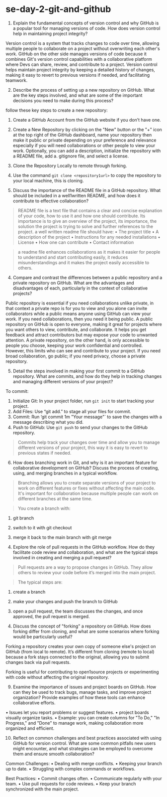 # se-day-2-git-and-github
1.	Explain the fundamental concepts of version control and why GitHub is a popular tool for managing versions of code. How does version control help in maintaining project integrity?

Version control is a system that tracks changes to code over time, allowing multiple people to collaborate on a project without overwriting each other's work. GitHub on the other side manages versions of code because it combines Git's version control capabilities with a collaborative platform where Devs can share, review, and contribute to a project. Version control helps maintain project integrity by keeping a detailed history of changes, making it easy to revert to previous versions if needed, and facilitating teamwork.

2.	Describe the process of setting up a new repository on GitHub. What are the key steps involved, and what are some of the important decisions you need to make during this process?

follow these key steps to create a new repository:

1. Create a GitHub Account from the GitHub website if you don’t have one.
2. Create a New Repository by clicking on the "New" button or the "+" icon at the top right of the GitHub dashboard, name your repository then make it public or private depending on your preference and relevance especially if you will need collaborations or other people to view your work. Optionally, you can add a description, initialize the repository with a README file, add a. gitignore file, and select a license.
3. Clone the Repository Locally to remote through forking.
4. Use the command `git clone <repository1url>` to copy the repository to your local machine, this is cloning.

  

3.	Discuss the importance of the README file in a GitHub repository. What should be included in a well1written README, and how does it contribute to effective collaboration?

>README file is a text file that contains a clear and concise explanation of your code, how to use it and how one should contribute. Its importance is to give an overview of the project, its importance, the solution the project is trying to solve and further references to the project.
>a well written readme file should have:
•	The project title
•	A description of the project
•	Instructions for any needed installations
•	License 
•	How one can contribute
•	Contact information

>a readme file enhances collaborations as it makes it easier for people to understand and start contributing easily, it reduces misunderstandings and it makes the project easily accessible to others.


4.	Compare and contrast the differences between a public repository and a private repository on GitHub. What are the advantages and disadvantages of each, particularly in the context of collaborative projects?

Public repository is essential if you need collaborations unlike private, in that context a private repo is for you to view and you alone can invite collaborators while a public means anyone using GitHub can view your work. If you need collaborations, then you need it being public. A public repository on GitHub is open to everyone, making it great for projects where you want others to view, contribute, and collaborate. It helps you get feedback and attract contributors but may expose your code to unwanted attention. A private repository, on the other hand, is only accessible to people you choose, keeping your work confidential and controlled. However, this limits who can see and contribute to your project. If you need broad collaboration, go public; if you need privacy, choose a private repository.

5.	Detail the steps involved in making your first commit to a GitHub repository. What are commits, and how do they help in tracking changes and managing different versions of your project?

To commit:

1. Initialize Git: In your project folder, run `git init` to start tracking your project.
2. Add Files: Use “git add.” to stage all your files for commit.
3. Commit: Run ‘git commit 1m "Your message"` to save the changes with a message describing what you did.
4. Push to GitHub: Use `git push` to send your changes to the GitHub repository.

>Commits help track your changes over time and allow you to manage different versions of your project, this way it is easy to revert to previous states if needed.

6.	How does branching work in Git, and why is it an important feature for collaborative development on GitHub? Discuss the process of creating, using, and merging branches in a typical workflow.

>Branching allows you to create separate versions of your project to work on different features or fixes without affecting the main code. It's important for collaboration because multiple people can work on different branches at the same time.

>You create a branch with:
1.	git branch <branch1name>
2.	switch to it with git checkout <branch1name>
3.	merge it back to the main branch with git merge <branch1name> 

7.	Explore the role of pull requests in the GitHub workflow. How do they facilitate code review and collaboration, and what are the typical steps involved in creating and merging a pull request?

>Pull requests are a way to propose changes in GitHub. They allow others to review your code before it’s merged into the main project. 

>The typical steps are: 
1. create a branch
2. make your changes and push the branch to GitHub
3. open a pull request, the team discusses the changes, and once approved, the pull request is merged.

8.	Discuss the concept of "forking" a repository on GitHub. How does forking differ from cloning, and what are some scenarios where forking would be particularly useful?

Forking a repository creates your own copy of someone else's project on GitHub (from local to remote). It’s different from cloning (remote to local) because a fork stays connected to the original, allowing you to submit changes back via pull requests. 

Forking is useful for contributing to open1source projects or experimenting with code without affecting the original repository.

9.	Examine the importance of issues and project boards on GitHub. How can they be used to track bugs, manage tasks, and improve project organization? Provide examples of how these tools can enhance collaborative efforts.

•	Issues let you report problems or suggest features.
•	project boards visually organize tasks. 
•	Example: you can create columns for "To Do," "In Progress," and "Done" to manage work, making collaboration more organized and efficient.

10.	Reflect on common challenges and best practices associated with using GitHub for version control. What are some common pitfalls new users might encounter, and what strategies can be employed to overcome them and ensure smooth collaboration?

Common Challenges:
•	Dealing with merge conflicts.
•	Keeping your branch up to date.
•	Struggling with complex commands or workflows.

Best Practices:
•	 Commit changes often.
•	Communicate regularly with your team.
•	 Use pull requests for code reviews.
•	Keep your branch synchronized with the main project.

